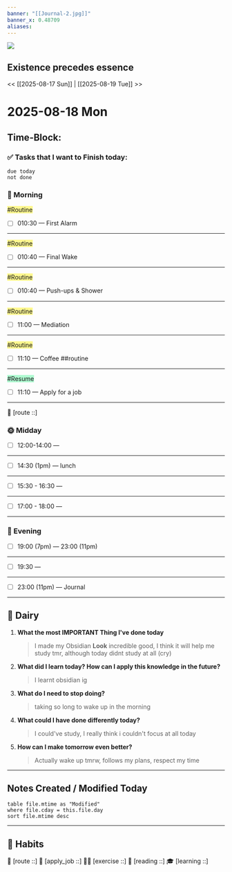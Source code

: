 ```yaml
---
banner: "[[Journal-2.jpg]]"
banner_x: 0.48709
aliases:
---
```

![](https://www.youtube.com/watch?v=KwatUSh-6xY)
## Existence precedes essence
<< [[2025-08-17 Sun]] | [[2025-08-19 Tue]] >>
# 2025-08-18 Mon
## Time-Block:
### ✅ Tasks that I want to Finish today:
```tasks
due today
not done
```
### 🌅 Morning
<span style="background:#fff88f">#Routine</span>
- [ ] 010:30 — First Alarm 
---
<span style="background:#fff88f">#Routine</span>
- [ ] 010:40 — Final Wake 
---
<span style="background:#fff88f">#Routine</span>
- [ ] 010:40 — Push-ups & Shower 
---
<span style="background:#fff88f">#Routine</span>
- [ ] 11:00 — Mediation 
---
<span style="background:#fff88f">#Routine</span>
- [ ] 11:10 — Coffee ##routine 
---
<span style="background:#affad1">#Resume</span>
- [ ] 11:10 — Apply for a job
---
📍 [route ::]
### 🌞 Midday

- [ ] 12:00-14:00 — 
---

- [ ] 14:30 (1pm) — lunch
---

- [ ] 15:30 - 16:30 —
---

- [ ] 17:00 - 18:00 — 
---
### 🌙 Evening

- [ ] 19:00 (7pm) —  23:00 (11pm)
---

- [ ] 19:30 —  
---

- [ ] 23:00 (11pm) —  Journal
---
## 📕 Dairy

1. **What the most IMPORTANT Thing I've done today**
	> I made my Obsidian **Look** incredible good, I think it will help me study tmr, although today didnt study at all (cry)
2. **What did I learn today? How can I apply this knowledge in the future?**
	> I learnt obsidian ig
3. **What do I need to stop doing?**
	> taking so long to wake up in the morning
4. **What could I have done differently today?**
	> I could've study, I really think i couldn't focus at all today
5. **How can I make tomorrow even better?**
	> Actually wake up tmrw, follows my plans, respect my time
---
##  Notes Created / Modified Today
```dataview
table file.mtime as "Modified"
where file.cday = this.file.day
sort file.mtime desc
```
---
## 💪 Habits 
📍 [route ::] 
💼 [apply_job ::] 
🏃‍♂️ [exercise ::] 
🔖 [reading ::] 
🎓 [learning ::]
